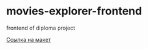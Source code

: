 # movies-explorer-frontend

frontend of diploma project

[Ссылка на макет](https://disk.yandex.ru/d/uPEApzlWCdSpFQ)
